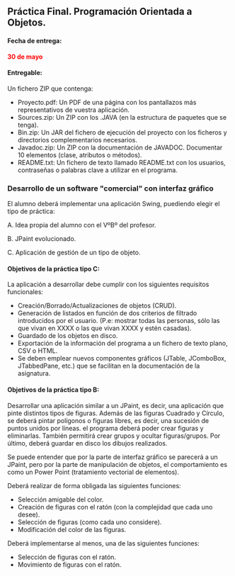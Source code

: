 ## Práctica Final. Programación Orientada a Objetos. 

#### Fecha de entrega:

<span style="color:red;font-weight:bold">30 de mayo</span>

#### Entregable:

Un fichero ZIP que contenga:
- Proyecto.pdf: Un PDF de una página con los pantallazos más representativos de vuestra aplicación.
- Sources.zip: Un ZIP con los .JAVA (en la estructura de paquetes que se tenga).
- Bin.zip: Un JAR del fichero de ejecución del proyecto con los ficheros y directorios complementarios necesarios.
- Javadoc.zip: Un ZIP con la documentación de JAVADOC. Documentar 10 elementos (clase, atributos o métodos).
- README.txt: Un fichero de texto llamado README.txt con los usuarios, contraseñas o palabras clave a utilizar en el programa. 

### Desarrollo de un software "comercial" con interfaz gráfico 

El alumno deberá implementar una aplicación Swing, puediendo elegir el tipo de práctica:

 A. Idea propia del alumno con el VºBº del profesor.
 
 B. JPaint evolucionado.

 C. Aplicación de gestión de un tipo de objeto.
 

#### Objetivos de la práctica tipo C:

La aplicación a desarrollar debe cumplir con los siguientes requisitos funcionales:

- Creación/Borrado/Actualizaciones de objetos (CRUD).
- Generación de listados en función de dos criterios de filtrado introducidos por el usuario. (P.e: mostrar todas las personas, sólo las que vivan en XXXX o las que vivan XXXX y estén casadas).
- Guardado de los objetos en disco.
- Exportación de la información del programa a un fichero de texto plano, CSV o HTML.
- Se deben emplear nuevos componentes gráficos (JTable, JComboBox, JTabbedPane, etc.) que se facilitan en la documentación de la asignatura.

#### Objetivos de la práctica tipo B:

Desarrollar una aplicación similar a un JPaint, es decir, una aplicación que pinte distintos tipos de figuras. Además de las figuras Cuadrado y Círculo, se deberá pintar polígonos o figuras libres, es decir, una sucesión de puntos unidos por líneas. el programa deberá poder crear figuras y eliminarlas. También permitirá crear grupos y ocultar figuras/grupos. Por último, deberá guardar en disco los dibujos realizados. 

Se puede entender que por la parte de interfaz gráfico se parecerá a un JPaint, pero por la parte de manipulación de objetos, el comportamiento es como un Power Point (tratamiento vectorial de elementos).

Deberá realizar de forma obligada las siguientes funciones:
- Selección amigable del color.
- Creación de figuras con el ratón (con la complejidad que cada uno desee).
- Selección de figuras (como cada uno considere).
- Modificación del color de las figuras.

Deberá implementarse al menos, una de las siguientes funciones:
- Selección de figuras con el ratón.
- Movimiento de figuras con el ratón.

